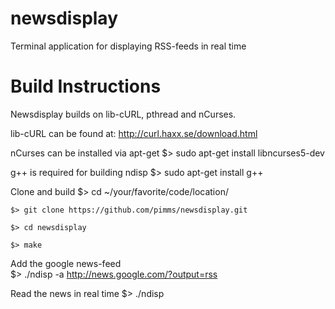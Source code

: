 newsdisplay
===========

Terminal application for displaying RSS-feeds in real time


Build Instructions
==================

Newsdisplay builds on lib-cURL, pthread and nCurses. 

lib-cURL can be found at:
http://curl.haxx.se/download.html

nCurses can be installed via apt-get 
	$> sudo apt-get install libncurses5-dev

g++ is required for building ndisp 
	$> sudo apt-get install g++

Clone and build 
	$> cd ~/your/favorite/code/location/
	
	$> git clone https://github.com/pimms/newsdisplay.git 
	
	$> cd newsdisplay 
	
	$> make

Add the google news-feed  
	$> ./ndisp -a http://news.google.com/?output=rss 

Read the news in real time
	$> ./ndisp
